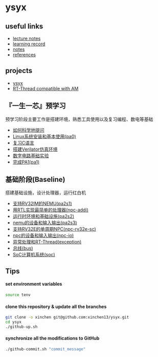 # ysyx

## useful links
- [lecture notes](https://ysyx.oscc.cc/docs/)
- [learning record](https://docs.qq.com/sheet/DZXVEQ0thWGZOaU9t?tab=j1z835)
- [notes](./docs/notes.md)
- [references](https://drive.google.com/drive/folders/1Erw4Mbr6GKMMP08dxjcXhSXgXAQgfCtz)

## projects
- [ysyx](https://github.com/xinchen13/ysyx.git)
- [RT-Thread compatible with AM](https://github.com/xinchen13/rt-thread-am.git)

## 『一生一芯』预学习
预学习阶段主要工作是搭建环境，熟悉工具使用以及复习编程、数电等基础

- [如何科学地提问](./docs/01/)
- [Linux系统安装和基本使用(pa0)](./docs/02/) 
- [复习C语言](./docs/03/) 
- [搭建Verilator仿真环境](./docs/04/) 
- [数字电路基础实验](./docs/05/) 
- [完成PA1(pa1)](./docs/06/)

## 基础阶段(Baseline)
搭建基础设施，设计处理器，运行红白机

- [支持RV32IM的NEMU(pa2s1)](./docs/07/)
- [用RTL实现最简单的处理器(npc-addi)](./docs/08/)
- [运行时环境和基础设施(pa2s2)](./docs/09/)
- [nemu的设备和输入输出(pa2s3)](./docs/10/)
- [支持RV32E的单周期NPC(npc-rv32e-sc)](./docs/11/)
- [npc的设备和输入输出(npc-io)](./docs/12/)
- [异常处理和RT-Thread(exception)](./docs/13/)
- [总线(bus)](./docs/14/)
- [SoC计算机系统(soc)](./docs/15/)

## Tips
#### set environment variables
```sh
source tenv
```

#### clone this repository & update all the branches
```sh
git clone -o xinchen git@github.com:xinchen13/ysyx.git
cd ysyx
./github-up.sh
```

#### synchronize all the modifications to GitHub
```sh
./github-commit.sh "commit_message"
```
